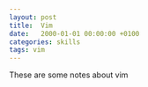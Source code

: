 ```yaml
---
layout: post
title:  Vim
date:   2000-01-01 00:00:00 +0100
categories: skills
tags: vim
---
```


These are some notes about vim
